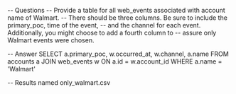 -- Questions
-- Provide a table for all web_events associated with account name of Walmart. 
-- There should be three columns. Be sure to include the primary_poc, time of the event, 
-- and the channel for each event. Additionally, you might choose to add a fourth column to 
-- assure only Walmart events were chosen.


-- Answer
SELECT a.primary_poc, 
	w.occurred_at, 
       	w.channel,
	a.name
FROM accounts a
JOIN web_events w
ON a.id = w.account_id
WHERE a.name = 'Walmart' 

-- Results named only_walmart.csv
